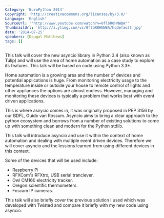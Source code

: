 ```yaml
---
Category: 'EuroPython 2014'
Copyright: 'http://creativecommons.org/licenses/by/3.0/'
Language: 'English'
SourceUrl: '"http://www.youtube.com/watch?v=0flbR0HNWBA"'
ThumbnailUrl: 'http://i.ytimg.com/vi/0flbR0HNWBA/hqdefault.jpg'
date: '2014-07-25'
speakers: [Dougal Matthews]
tags: []
---
```

This talk will cover the new asyncio library in Python 3.4 (also known as Tulip) and will use the area of home automation as a case study to explore its features. This talk will be based on code using Python 3.3+.

Home automation is a growing area and the number of devices and potential applications is huge. From monitoring electricity usage to the temperature inside or outside your house to remote control of lights and other appliances the options are almost endless. However, managing and monitoring these devices is typically a problem that works best with event driven applications.

This is where asnycio comes in, it was originally proposed in PEP 3156 by our BDFL, Guido van Rossum. Asyncio aims to bring a clear approach to the python ecosystem and borrows from a number of existing solutions to come up with something clean and modern for the Python stdlib.

This talk will introduce asyncio and use it within the context of home automation and dealing with multiple event driven devices. Therefore we will cover asyncio and the lessions learned from using different devices in this context.

Some of the devices that will be used include:

 - Raspberry Pi
 - RFXCom's RFXtrx, USB serial tranciever.
 - Owl CM160 electricity tracker.
 - Oregon scientific thermometers.
 - Foscam IP cameras.

This talk will also briefly cover the previous solution I used which was developed with Twisted and compare it briefly with my new code using asyncio.